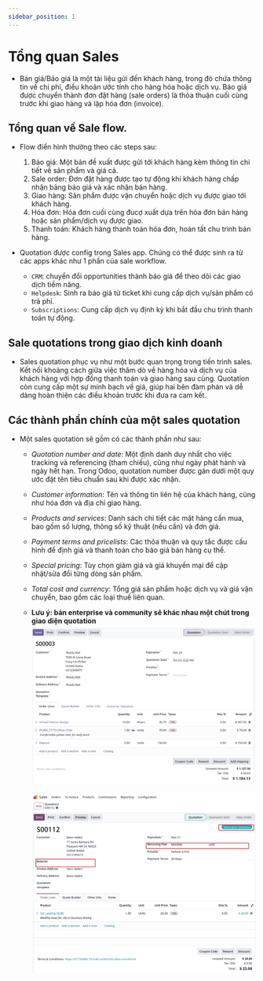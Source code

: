 ```yaml
---
sidebar_position: 1
---
```


# Tổng quan Sales

- Bản giá/Báo giá là một tài liệu gửi đến khách hàng, trong đó chứa thông tin về chi phí, điều khoản ước tính cho hàng hóa hoặc dịch vụ.
  Báo giá được chuyển thành đơn đặt hàng (sale orders) là thỏa thuận cuối cùng trước khi giao hàng và lập hóa đơn (invoice).

## Tổng quan về Sale flow.

- Flow điển hình thường theo các steps sau:
  1. Báo giá: Một bản đề xuất được gửi tới khách hàng kèm thông tin chi tiết về sản phẩm và giá cả.
  2. Sale order: Đơn đặt hàng được tạo tự động khi khách hàng chấp nhận bảng báo giá và xác nhận bán hàng.
  3. Giao hàng: Sản phẩm được vận chuyển hoặc dịch vụ được giao tới khách hàng.
  4. Hóa đơn: Hóa đơn cuối cùng đucợ xuất dựa trên hóa đơn bán hàng hoặc sản phẩm/dịch vụ được giao.
  5. Thanh toán: Khách hàng thanh toán hóa đơn, hoàn tất chu trình bán hàng.

- Quotation được config trong Sales app. Chúng có thể được sinh ra từ các apps khác như 1 phần của sale workflow.
  - `CRM`: chuyển đổi opportunities thành báo giá để theo dõi các giao dịch tiềm năng.
  - `Helpdesk`: Sinh ra báo giá từ ticket khi cung cấp dịch vụ/sản phẩm có trả phí.
  - `Subscriptions`: Cung cấp dịch vụ định kỳ khi bắt đầu chu trình thanh toán tự động.

## Sale quotations trong giao dịch kinh doanh

- Sales quotation phục vụ như một bước quan trọng trong tiến trình sales. Kết nối khoảng cách giữa việc thăm dò về hàng hóa và dịch vụ
  của khách hàng với hợp đồng thanh toán và giao hàng sau cùng. Quotation còn cung cấp một sự minh bạch về giá, giúp hai bên đàm phán
  và dễ dàng hoàn thiện các điều khoản trước khi đưa ra cam kết.

## Các thành phần chính của một sales quotation

- Một sales quotation sẽ gồm có các thành phần như sau:
  - _Quotation number and date_: Một định danh duy nhất cho việc tracking và referencing (tham chiếu), cũng như ngày phát hành và ngày hết hạn.
    Trong Odoo, quotation number được gán dưới một quy ước đặt tên tiêu chuẩn sau khi được xác nhận.
  - _Customer information_: Tên và thông tin liên hệ của khách hàng, cũng như hóa đơn và địa chỉ giao hàng.
  - _Products and services_: Danh sách chi tiết các mặt hàng cần mua, bao gồm số lượng, thông số kỹ thuật (nếu cần) và đơn giá.
  - _Payment terms and pricelists_: Các thỏa thuận và quy tắc được cấu hình để định giá và thanh toán cho báo giá bán hàng cụ thể.
  - _Special pricing_: Tùy chọn giảm giá và giá khuyến mại để cập nhật/sửa đổi từng dòng sản phẩm.
  - _Total cost and currency_: Tổng giá sản phẩm hoặc dịch vụ và giá vận chuyển, bao gồm các loại thuế liên quan.
  - **Lưu ý: bản enterprise và community sẽ khác nhau một chút trong giao diện quotation**
    ![sale quotation community](./img/sales_quotation_com.png)

    ![sale quotaion enterprise](./img/sales_quotation.png)
